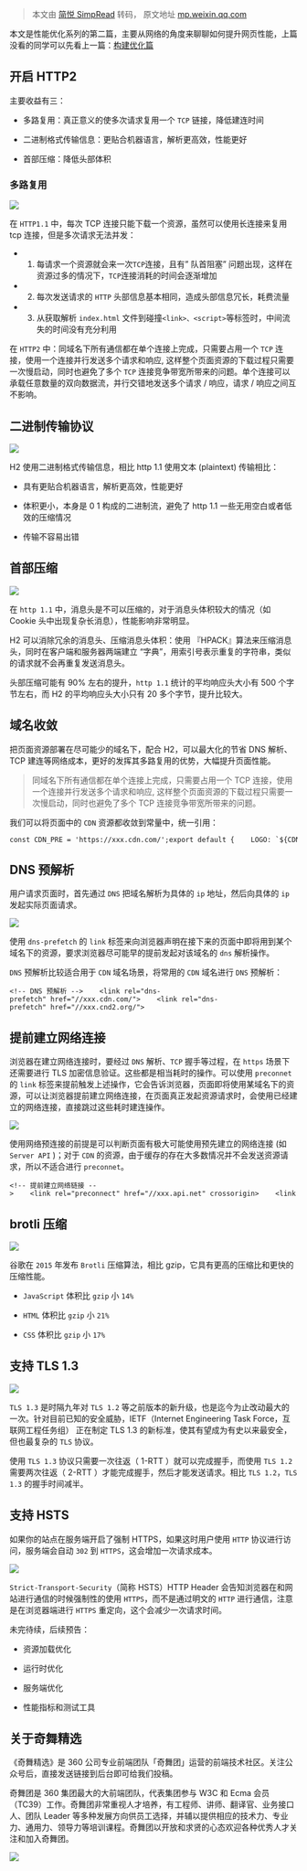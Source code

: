> 本文由 [简悦 SimpRead](http://ksria.com/simpread/) 转码， 原文地址 [mp.weixin.qq.com](https://mp.weixin.qq.com/s/S5x6c_J0VQccZq8FEHWnwg)

本文是性能优化系列的第二篇，主要从网络的角度来聊聊如何提升网页性能，上篇没看的同学可以先看上一篇：[构建优化篇](https://mp.weixin.qq.com/s?__biz=Mzg2NDAzMjE5NQ==&mid=2247487514&idx=1&sn=357eed76ec82c1beb0a30a5e8e2008fb&scene=21#wechat_redirect)

开启 HTTP2
--------

主要收益有三：

*   多路复用：真正意义的使多次请求复用一个 `TCP` 链接，降低建连时间
    
*   二进制格式传输信息：更贴合机器语言，解析更高效，性能更好
    
*   首部压缩：降低头部体积
    

### 多路复用

![](https://mmbiz.qpic.cn/mmbiz_png/aDoYvepE5x2ibjWDeYVd9elDWHcOsEWjfibH15w8Xl0qQL3BjAs8vnMdcvtlA5uTEA869ib3z4ADtTYwb0iaFWQ21g/640?wx_fmt=png)

在 `HTTP1.1` 中，每次 TCP 连接只能下载一个资源，虽然可以使用长连接来复用 tcp 连接，但是多次请求无法并发：  

*   1. 每请求一个资源就会来一次`TCP`连接，且有” 队首阻塞” 问题出现，这样在资源过多的情况下，`TCP`连接消耗的时间会逐渐增加
    
*   2. 每次发送请求的 `HTTP` 头部信息基本相同，造成头部信息冗长，耗费流量
    
*   3. 从获取解析 `index.html` 文件到碰撞`<link>、<script>`等标签时，中间流失的时间没有充分利用
    

在 `HTTP2` 中：同域名下所有通信都在单个连接上完成，只需要占用一个 `TCP` 连接，使用一个连接并行发送多个请求和响应, 这样整个页面资源的下载过程只需要一次慢启动，同时也避免了多个 `TCP` 连接竞争带宽所带来的问题。单个连接可以承载任意数量的双向数据流，并行交错地发送多个请求 / 响应，请求 / 响应之间互不影响。

二进制传输协议
-------

![](https://mmbiz.qpic.cn/mmbiz_png/aDoYvepE5x2ibjWDeYVd9elDWHcOsEWjfQrOW6npDp7f2gup6XLJITbFpYtuCfMXyhGwPVgA1vBZlobYDIoJLrw/640?wx_fmt=png)

H2 使用二进制格式传输信息，相比 http 1.1 使用文本 (plaintext) 传输相比：  

*   具有更贴合机器语言，解析更高效，性能更好
    
*   体积更小，本身是 0 1 构成的二进制流，避免了 http 1.1 一些无用空白或者低效的压缩情况
    
*   传输不容易出错
    

首部压缩
----

![](https://mmbiz.qpic.cn/mmbiz_png/aDoYvepE5x2ibjWDeYVd9elDWHcOsEWjf9OKDuvkoiaKn1FSdicfo0xjb6KqKGvuXzhXBgsbzDUTFuhUXAFicuydSw/640?wx_fmt=png)

在 `http 1.1` 中，消息头是不可以压缩的，对于消息头体积较大的情况（如 Cookie 头中出现复杂长消息），性能影响非常明显。  

H2 可以消除冗余的消息头、压缩消息头体积：使用 『HPACK』算法来压缩消息头，同时在客户端和服务器两端建立 “字典”，用索引号表示重复的字符串，类似的请求就不会再重复发送消息头。

头部压缩可能有 90% 左右的提升，`http 1.1` 统计的平均响应头大小有 500 个字节左右，而 H2 的平均响应头大小只有 20 多个字节，提升比较大。

域名收敛
----

把页面资源部署在尽可能少的域名下，配合 H2，可以最大化的节省 DNS 解析、TCP 建连等网络成本，更好的发挥其多路复用的优势，大幅提升页面性能。

> 同域名下所有通信都在单个连接上完成，只需要占用一个 TCP 连接，使用一个连接并行发送多个请求和响应, 这样整个页面资源的下载过程只需要一次慢启动，同时也避免了多个 TCP 连接竞争带宽所带来的问题。

我们可以将页面中的 `CDN` 资源都收敛到常量中，统一引用：

```
const CDN_PRE = 'https://xxx.cdn.com/';export default {    LOGO: `${CDN_PRE}img/logo.png`,    ICON: `${CDN_PRE}img/icon.png`}
```

DNS 预解析
-------

用户请求页面时，首先通过 `DNS` 把域名解析为具体的 `ip` 地址，然后向具体的 `ip` 发起实际页面请求。

![](https://mmbiz.qpic.cn/mmbiz_png/aDoYvepE5x2ibjWDeYVd9elDWHcOsEWjfLALwZ96ggvlic1C4cqWrpsGux9iaa9lAicodic8VIzY3icwKV4DapncbXtA/640?wx_fmt=png)

使用 `dns-prefetch` 的 `link` 标签来向浏览器声明在接下来的页面中即将用到某个域名下的资源，要求浏览器尽可能早的提前发起对该域名的 `dns` 解析操作。

`DNS` 预解析比较适合用于 `CDN` 域名场景，将常用的 `CDN` 域名进行 `DNS` 预解析：

```
<!-- DNS 预解析 -->    <link rel="dns-prefetch" href="//xxx.cdn.com/">    <link rel="dns-prefetch" href="//xxx.cnd2.org/">
```

提前建立网络连接
--------

浏览器在建立网络连接时，要经过 `DNS` 解析、`TCP` 握手等过程，在 `https` 场景下还需要进行 TLS 加密信息验证。这些都是相当耗时的操作。可以使用 `preconnet` 的 `link` 标签来提前触发上述操作，它会告诉浏览器，页面即将使用某域名下的资源，可以让浏览器提前建立网络连接，在页面真正发起资源请求时，会使用已经建立的网络连接，直接跳过这些耗时建连操作。

![](https://mmbiz.qpic.cn/mmbiz_png/aDoYvepE5x2ibjWDeYVd9elDWHcOsEWjfq2kdI7iaTLyiaiazbT3d4oVwiaw9I1SUsrJOIE3NmiaeCObeKd33yrk7tTg/640?wx_fmt=png)

使用网络预连接的前提是可以判断页面有极大可能使用预先建立的网络连接 (如 `Server API` )；对于 `CDN` 的资源，由于缓存的存在大多数情况并不会发送资源请求，所以不适合进行 `preconnet`。  

```
<!-- 提前建立网络链接 -->    <link rel="preconnect" href="//xxx.api.net" crossorigin>    <link rel="preconnect" href="//xxx.api2.com" crossorigin>
```

brotli 压缩
---------

![](https://mmbiz.qpic.cn/mmbiz_png/aDoYvepE5x2ibjWDeYVd9elDWHcOsEWjfkft0ZwzUINQmzbsJL5Y7DBjTYU4nys4ia7kpR6bzBvbhZmny4BcJMQA/640?wx_fmt=png)

谷歌在 `2015` 年发布 `Brotli` 压缩算法，相比 gzip，它具有更高的压缩比和更快的压缩性能。

*   `JavaScript` 体积比 `gzip` 小 `14%`
    
*   `HTML` 体积比 `gzip` 小 `21%`
    
*   `CSS` 体积比 `gzip` 小 `17%`
    

支持 TLS 1.3
----------

![](https://mmbiz.qpic.cn/mmbiz_png/aDoYvepE5x2ibjWDeYVd9elDWHcOsEWjf11qqg0cJhoVB1BLfxDoBafyjRXotrok2qV58P7ELk11MD5Z8qfJJUA/640?wx_fmt=png)

`TLS 1.3` 是时隔九年对 `TLS 1.2` 等之前版本的新升级，也是迄今为止改动最大的一次。针对目前已知的安全威胁，IETF（Internet Engineering Task Force，互联网工程任务组） 正在制定 TLS 1.3 的新标准，使其有望成为有史以来最安全，但也最复杂的 `TLS` 协议。  

使用 `TLS 1.3` 协议只需要一次往返（ 1-RTT ）就可以完成握手，而使用 `TLS 1.2` 需要两次往返（ 2-RTT ）才能完成握手，然后才能发送请求。相比 `TLS 1.2`，`TLS 1.3` 的握手时间减半。

支持 HSTS
-------

如果你的站点在服务端开启了强制 HTTPS，如果这时用户使用 `HTTP` 协议进行访问，服务端会自动 `302` 到 `HTTPS`，这会增加一次请求成本。

![](https://mmbiz.qpic.cn/mmbiz_png/aDoYvepE5x2ibjWDeYVd9elDWHcOsEWjfn2HH9a47rr0UI0k1T2fP2UlUUIaxL77YlEUkruj54nA5heBvzAUpIg/640?wx_fmt=png)

`Strict-Transport-Security`（简称 HSTS）HTTP Header 会告知浏览器在和网站进行通信的时候强制性的使用 `HTTPS`，而不是通过明文的 `HTTP` 进行通信，注意是在浏览器端进行 `HTTPS` 重定向，这个会减少一次请求时间。  

未完待续，后续预告：

*   资源加载优化
    
*   运行时优化
    
*   服务端优化
    
*   性能指标和测试工具
    

关于奇舞精选
------

《奇舞精选》是 360 公司专业前端团队「奇舞团」运营的前端技术社区。关注公众号后，直接发送链接到后台即可给我们投稿。

奇舞团是 360 集团最大的大前端团队，代表集团参与 W3C 和 Ecma 会员（TC39）工作。奇舞团非常重视人才培养，有工程师、讲师、翻译官、业务接口人、团队 Leader 等多种发展方向供员工选择，并辅以提供相应的技术力、专业力、通用力、领导力等培训课程。奇舞团以开放和求贤的心态欢迎各种优秀人才关注和加入奇舞团。

![](https://mmbiz.qpic.cn/mmbiz_png/MpGQUHiaib4ib7MnIoHBKl8ugiaYibv7V4TgXFbwXYEibfhouq9uWibCosPpLTfmeyq7xWk4DEpB6Eo2OiaO5UCVCUnsgw/640?wx_fmt=png)